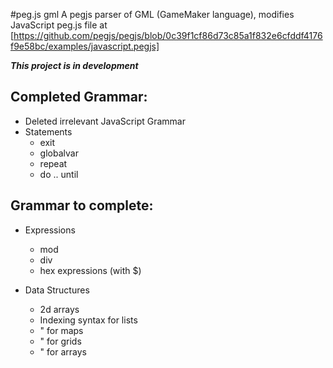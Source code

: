 #peg.js gml
A pegjs parser of GML (GameMaker language), modifies JavaScript peg.js file at [https://github.com/pegjs/pegjs/blob/0c39f1cf86d73c85a1f832e6cfddf4176f9e58bc/examples/javascript.pegjs]

***This project is in development***

## Completed Grammar:
- Deleted irrelevant JavaScript Grammar
- Statements
  * exit
  * globalvar
  * repeat
  * do .. until

## Grammar to complete:

- Expressions
  * mod
  * div
  * hex expressions (with $)

- Data Structures
  * 2d arrays
  * Indexing syntax for lists
  * " for maps
  * " for grids
  * " for arrays
